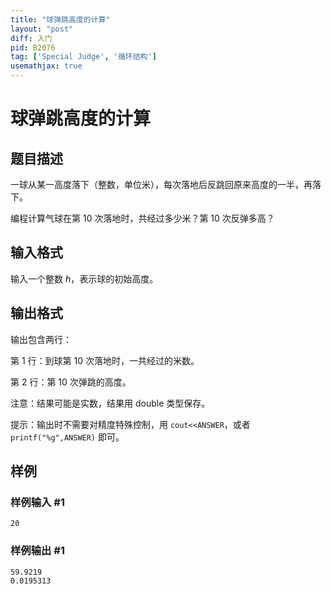```yaml
---
title: "球弹跳高度的计算"
layout: "post"
diff: 入门
pid: B2076
tag: ['Special Judge', '循环结构']
usemathjax: true
---
```


# 球弹跳高度的计算
## 题目描述

一球从某一高度落下（整数，单位米），每次落地后反跳回原来高度的一半，再落下。

编程计算气球在第 $10$ 次落地时，共经过多少米？第 $10$ 次反弹多高？
## 输入格式

输入一个整数 $h$，表示球的初始高度。
## 输出格式

输出包含两行：

第 $1$ 行：到球第 $10$ 次落地时，一共经过的米数。

第 $2$ 行：第 $10$ 次弹跳的高度。

注意：结果可能是实数，结果用 double 类型保存。

提示：输出时不需要对精度特殊控制，用 `cout<<ANSWER`，或者 `printf("%g",ANSWER)` 即可。
## 样例

### 样例输入 #1
```
20
```
### 样例输出 #1
```
59.9219
0.0195313
```
